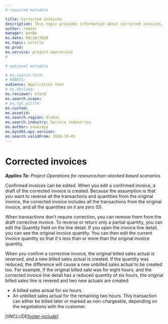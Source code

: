 ```yaml
---
# required metadata

title: Corrected invoices
description: This topic provides information about corrected invoices. 
author: rumant
manager: AnnBe
ms.date: 09/18/2020
ms.topic: article
ms.prod: 
ms.service: project-operations
#

# optional metadata

# ms.search.form: 
# ROBOTS: 
audience: Application User
# ms.devlang: 
ms.reviewer: kfend
ms.search.scope: 
# ms.tgt_pltfrm: 
ms.custom: 
ms.assetid: 
ms.search.region: Global
ms.search.industry: Service industries
ms.author: suvaidya
ms.dyn365.ops.version: 
ms.search.validFrom: 2020-10-01
---
```


# Corrected invoices

_**Applies To:** Project Operations for resource/non-stocked based scenarios_

Confirmed invoices can be edited. When you edit a confirmed invoice, a draft of the corrected invoice is created. Because the assumption is that you want to reverse all the transactions and quantities from the original invoice, the corrected invoice includes all the transactions from the original invoice, and all the quantities on it are zero (0).

When transactions don't require correction, you can remove them from the draft corrective invoice. To reverse or return only a partial quantity, you can edit the Quantity field on the line detail. If you open the invoice line detail, you can see the original invoice quantity. You can then edit the current invoice quantity so that it's less than or more than the original invoice quantity.

When you confirm a corrective invoice, the original billed sales actual is reversed, and a new billed sales actual is created. If the quantity was reduced, the difference will cause a new unbilled sales actual to be created too. For example, if the original billed sale was for eight hours, and the corrected invoice line detail has a reduced quantity of six hours, the original billed sales line is revered and two new actuals are created:

- A billed sales actual for six hours.
- An unbilled sales actual for the remaining two hours. This transaction can either be billed later or marked as non-chargeable, depending on the negotiations with the customer.


[!INCLUDE[footer-include](../includes/footer-banner.md)]